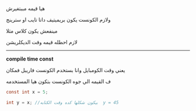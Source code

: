 هيا قيمه مببتغيرش

ولازم الكونست يكون بريميتيف داتا تايب او سترينج

مينفعش يكون كلاس مثلا

لازم احطله قيمه وقت الديكلريشن

---

**compile time const**

يعني وقت الكومبايل وانا بستخدم الكونست فاريبل فمكان

ف القيمه الي جوه الكونست بتكون هيا المستخدمه

```C#
const int x = 5;

int y = x; //بيكون شكلها كده وقت الكتابه  y = 45
```